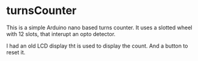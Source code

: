 # turnsCounter
This is a simple Arduino nano based turns counter.
It uses a slotted wheel with 12 slots, that interupt an opto detector.

I had an old LCD display tht is used to display the count.
And a button to reset it.
